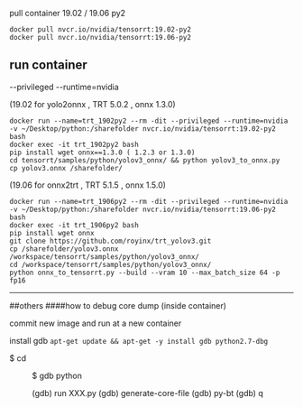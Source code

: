 pull container 19.02 / 19.06   py2 
 
``` shell
docker pull nvcr.io/nvidia/tensorrt:19.02-py2
docker pull nvcr.io/nvidia/tensorrt:19.06-py2
```


## run container 

--privileged --runtime=nvidia 

(19.02 for yolo2onnx , TRT 5.0.2 ,  onnx 1.3.0)
```shell
docker run --name=trt_1902py2 --rm -dit --privileged --runtime=nvidia -v ~/Desktop/python:/sharefolder nvcr.io/nvidia/tensorrt:19.02-py2 bash
docker exec -it trt_1902py2 bash
pip install wget onnx==1.3.0 ( 1.2.3 or 1.3.0)
cd tensorrt/samples/python/yolov3_onnx/ && python yolov3_to_onnx.py
cp yolov3.onnx /sharefolder/
```

(19.06 for onnx2trt , TRT 5.1.5 , onnx 1.5.0)
```shell
docker run --name=trt_1906py2 --rm -dit --privileged --runtime=nvidia -v ~/Desktop/python:/sharefolder nvcr.io/nvidia/tensorrt:19.06-py2 bash
docker exec -it trt_1906py2 bash
pip install wget onnx
git clone https://github.com/royinx/trt_yolov3.git
cp /sharefolder/yolov3.onnx /workspace/tensorrt/samples/python/yolov3_onnx/
cd /workspace/tensorrt/samples/python/yolov3_onnx/
python onnx_to_tensorrt.py --build --vram 10 --max_batch_size 64 -p fp16
```

-------------------------------------------------


##others 
####how to debug core dump (inside container)

commit new image and run at a new container 

install gdb  `apt-get update && apt-get -y install gdb python2.7-dbg`


$ cd <DIR>
$ gdb python

(gdb) run XXX.py
(gdb) generate-core-file
(gdb) py-bt
(gdb) q

